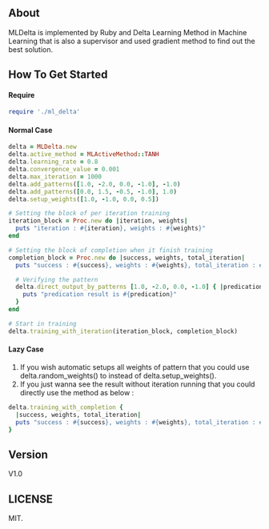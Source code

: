 ## About

MLDelta is implemented by Ruby and Delta Learning Method in Machine Learning that is also a supervisor and used gradient method to find out the best solution.

## How To Get Started

#### Require
``` ruby
require './ml_delta'
```

#### Normal Case
``` ruby
delta = MLDelta.new
delta.active_method = MLActiveMethod::TANH
delta.learning_rate = 0.8
delta.convergence_value = 0.001
delta.max_iteration = 1000
delta.add_patterns([1.0, -2.0, 0.0, -1.0], -1.0)
delta.add_patterns([0.0, 1.5, -0.5, -1.0], 1.0)
delta.setup_weights([1.0, -1.0, 0.0, 0.5])

# Setting the block of per iteration training
iteration_block = Proc.new do |iteration, weights|
  puts "iteration : #{iteration}, weights : #{weights}"
end

# Setting the block of completion when it finish training
completion_block = Proc.new do |success, weights, total_iteration|
  puts "success : #{success}, weights : #{weights}, total_iteration : #{total_iteration}"

  # Verifying the pattern
  delta.direct_output_by_patterns [1.0, -2.0, 0.0, -1.0] { |predication|
    puts "predication result is #{predication}"
  }
end

# Start in training
delta.training_with_iteration(iteration_block, completion_block)
```

#### Lazy Case
1. If you wish automatic setups all weights of pattern that you could use delta.random_weights() to instead of delta.setup_weights().
2. If you just wanna see the result without iteration running that you could directly use the method as below :

``` ruby
delta.training_with_completion {
  |success, weights, total_iteration|
  puts "success : #{success}, weights : #{weights}, total_iteration : #{total_iteration}"
}
```

## Version

V1.0

## LICENSE

MIT.

